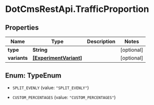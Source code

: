 # DotCmsRestApi.TrafficProportion

## Properties

Name | Type | Description | Notes
------------ | ------------- | ------------- | -------------
**type** | **String** |  | [optional] 
**variants** | [**[ExperimentVariant]**](ExperimentVariant.md) |  | [optional] 



## Enum: TypeEnum


* `SPLIT_EVENLY` (value: `"SPLIT_EVENLY"`)

* `CUSTOM_PERCENTAGES` (value: `"CUSTOM_PERCENTAGES"`)




